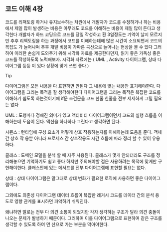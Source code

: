 
## 코드 이해 4장
코드를 리팩토링 하거나 유지보수하는 차원에서 개발자가 코드를 수정하거나 하는 비용에서 제일 많이 발생하는 비용은 아무래도 코드를 이해하는 비용이 제일 많이 든다고 생각한다
개발자가 하드 코딩으로 코드를 당일 작성하고 환 3일정도는 기억이 날지 모르지만 추후 리팩토링을 하는 과정에서 코드를 이해하는데에 많은 시간이 소요되면서 코드의 복잡도 가 늘어나며 추후 개발 비용이 가파른 곡선으로 늘어나는 현상을 볼 수 있다
그러하여 이러한 손쉽게 도와주기 위해
시각화 자료를 제공한다던지, 읽기 좋은 가독성 좋은 코드를 작성하도록 노력해보자.
시각화 자료에는 ( UML , Activity 다이어그램, 상태 다이어그램 등등 이 있다 상황에 맞게 쓰면 좋다 )
> [!tip]
> 다이어그램은 모든 내용을 다 표현하면 안된다 그 내용에 맞는 내용만 표기해야한다. 다이어그램을 그리는 목적을 잘 생각해야한다 다이어그램을 그리는 목적은 복잡한 코드를 이해하기 쉽도록 하는것이기에 if문 조건문을 코드 한줄 한줄을 전부 세세하게 그릴 필요는 없다

UML : 도형마다 정해진 의미가 있고 액티비티 다이어그램이면서 코드의 실행 흐름을 이해하는데 도움이 된다. 액션을 하나하나 그린다고 생각하면 된다.

시퀸스 : 런타임에 구성 요소가 어떻게 상호 작용하는지를 이해하는데 도움을 준다. 객체 간 상호 작 용뿐 아니라 프로세스 간 상호작용도 시간 흐름에 따라 정리 할 수 있어 유용하다.

클래스 : 도메인 모델을 분석 할 때 자주 사용된다. 클래스가 몇개 안되더라도 구조를 정리해놓으면 기억하기도 쉽고 좋다 하지만 주의해야할 점은 사용하려는 목적에 맞게만 구현해야한다. 클래스안에 있는 메서드를 전부 다이어그램에 표현할 필요는 없다.

상태 : 상태 다이어그램은 말그대로 상태 변화가 필요한 로직에 사용하면 좋은 다이어그램이다.

그외에도 의존성 다이어그램 데이터 흐름이 복잡한 레거시 코드를 데이터 간의 분석 용도로 영향 관계를 표시하면 파악하기 쉬워진다.

왜냐하면 말로는 전부 다 의견 소통이 되었지만 각자 생각하는 구조가 달라 의견 충돌이 나오는 문제가 발생하기 때문이다.
그러하여 이를 다이어그램으로 표현하여 같은 구조를 생각할 수 있도록 하여 먼 산으로 가는 부분을 막아야한다.